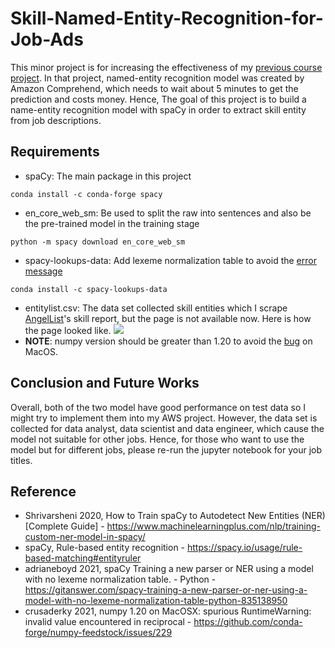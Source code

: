 # Skill-Named-Entity-Recognition-for-Job-Ads

This minor project is for increasing the effectiveness of my [previous course project](https://github.com/ChienYaoLin/skill-searching-public.git). In that project, named-entity recognition model was created by Amazon Comprehend, which needs to wait about 5 minutes to get the prediction and costs money. Hence, The goal of this project is to build a name-entity recognition model with spaCy in order to extract skill entity from job descriptions.

## Requirements
- spaCy: The main package in this project
```
conda install -c conda-forge spacy
```
- en_core_web_sm: Be used to split the raw into sentences and also be the pre-trained model in the training stage
```
python -m spacy download en_core_web_sm
```
- spacy-lookups-data: Add lexeme normalization table to avoid the [error message](https://gitanswer.com/spacy-training-a-new-parser-or-ner-using-a-model-with-no-lexeme-normalization-table-python-835138950)
```
conda install -c spacy-lookups-data
```
- entitylist.csv: The data set collected skill entities which I scrape [AngelList](https://angel.co/)'s skill report, but the page is not available now. Here is how the page looked like. ![](https://i.imgur.com/K9QCrAU.png)
- **NOTE**: numpy version should be greater than 1.20 to avoid the [bug](https://github.com/conda-forge/numpy-feedstock/issues/229) on MacOS.


## Conclusion and Future Works
Overall, both of the two model have good performance on test data so I might try to implement them into my AWS project. However, the data set is collected for data analyst, data scientist and data engineer, which cause the model not suitable for other jobs. Hence, for those who want to use the model but for different jobs, please re-run the jupyter notebook for your job titles.

## Reference
- Shrivarsheni 2020, How to Train spaCy to Autodetect New Entities (NER) [Complete Guide] - https://www.machinelearningplus.com/nlp/training-custom-ner-model-in-spacy/
- spaCy, Rule-based entity recognition - https://spacy.io/usage/rule-based-matching#entityruler
- adrianeboyd 2021, spaCy Training a new parser or NER using a model with no lexeme normalization table. - Python - https://gitanswer.com/spacy-training-a-new-parser-or-ner-using-a-model-with-no-lexeme-normalization-table-python-835138950
- crusaderky 2021, numpy 1.20 on MacOSX: spurious RuntimeWarning: invalid value encountered in reciprocal - https://github.com/conda-forge/numpy-feedstock/issues/229